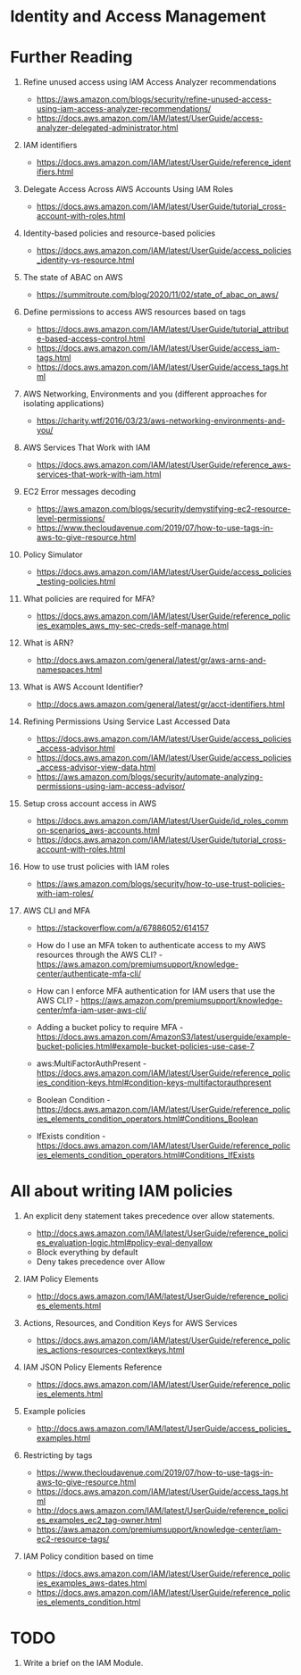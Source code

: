 # Identity and Access Management

# Further Reading

1. Refine unused access using IAM Access Analyzer recommendations
	- https://aws.amazon.com/blogs/security/refine-unused-access-using-iam-access-analyzer-recommendations/
	- https://docs.aws.amazon.com/IAM/latest/UserGuide/access-analyzer-delegated-administrator.html

1. IAM identifiers
	- https://docs.aws.amazon.com/IAM/latest/UserGuide/reference_identifiers.html

1. Delegate Access Across AWS Accounts Using IAM Roles
	- https://docs.aws.amazon.com/IAM/latest/UserGuide/tutorial_cross-account-with-roles.html

1. Identity-based policies and resource-based policies
    - https://docs.aws.amazon.com/IAM/latest/UserGuide/access_policies_identity-vs-resource.html

1. The state of ABAC on AWS
	- https://summitroute.com/blog/2020/11/02/state_of_abac_on_aws/

1. Define permissions to access AWS resources based on tags
	- https://docs.aws.amazon.com/IAM/latest/UserGuide/tutorial_attribute-based-access-control.html
	- https://docs.aws.amazon.com/IAM/latest/UserGuide/access_iam-tags.html
	- https://docs.aws.amazon.com/IAM/latest/UserGuide/access_tags.html

1. AWS Networking, Environments and you (different approaches for isolating applications)
	- https://charity.wtf/2016/03/23/aws-networking-environments-and-you/

1. AWS Services That Work with IAM
	- https://docs.aws.amazon.com/IAM/latest/UserGuide/reference_aws-services-that-work-with-iam.html

1. EC2 Error messages decoding
	- https://aws.amazon.com/blogs/security/demystifying-ec2-resource-level-permissions/
	- https://www.thecloudavenue.com/2019/07/how-to-use-tags-in-aws-to-give-resource.html

1. Policy Simulator
	- https://docs.aws.amazon.com/IAM/latest/UserGuide/access_policies_testing-policies.html

1. What policies are required for MFA?
	- https://docs.aws.amazon.com/IAM/latest/UserGuide/reference_policies_examples_aws_my-sec-creds-self-manage.html

1. What is ARN?
	- http://docs.aws.amazon.com/general/latest/gr/aws-arns-and-namespaces.html

1. What is AWS Account Identifier?
	- http://docs.aws.amazon.com/general/latest/gr/acct-identifiers.html

1. Refining Permissions Using Service Last Accessed Data
	- https://docs.aws.amazon.com/IAM/latest/UserGuide/access_policies_access-advisor.html
	- https://docs.aws.amazon.com/IAM/latest/UserGuide/access_policies_access-advisor-view-data.html
	- https://aws.amazon.com/blogs/security/automate-analyzing-permissions-using-iam-access-advisor/

1. Setup cross account access in AWS
	- https://docs.aws.amazon.com/IAM/latest/UserGuide/id_roles_common-scenarios_aws-accounts.html
	- https://docs.aws.amazon.com/IAM/latest/UserGuide/tutorial_cross-account-with-roles.html

1. How to use trust policies with IAM roles
	- https://aws.amazon.com/blogs/security/how-to-use-trust-policies-with-iam-roles/

1. AWS CLI and MFA

	- https://stackoverflow.com/a/67886052/614157
	- How do I use an MFA token to authenticate access to my AWS resources through the AWS CLI? - https://aws.amazon.com/premiumsupport/knowledge-center/authenticate-mfa-cli/
	- How can I enforce MFA authentication for IAM users that use the AWS CLI? - https://aws.amazon.com/premiumsupport/knowledge-center/mfa-iam-user-aws-cli/
	- Adding a bucket policy to require MFA - https://docs.aws.amazon.com/AmazonS3/latest/userguide/example-bucket-policies.html#example-bucket-policies-use-case-7

	- aws:MultiFactorAuthPresent - https://docs.aws.amazon.com/IAM/latest/UserGuide/reference_policies_condition-keys.html#condition-keys-multifactorauthpresent
	- Boolean Condition - https://docs.aws.amazon.com/IAM/latest/UserGuide/reference_policies_elements_condition_operators.html#Conditions_Boolean
	- IfExists condition - https://docs.aws.amazon.com/IAM/latest/UserGuide/reference_policies_elements_condition_operators.html#Conditions_IfExists

# All about writing IAM policies

1. An explicit deny statement takes precedence over allow statements.
	- http://docs.aws.amazon.com/IAM/latest/UserGuide/reference_policies_evaluation-logic.html#policy-eval-denyallow
	- Block everything by default
	- Deny takes precedence over Allow

1. IAM Policy Elements
	- http://docs.aws.amazon.com/IAM/latest/UserGuide/reference_policies_elements.html

1. Actions, Resources, and Condition Keys for AWS Services
	- https://docs.aws.amazon.com/IAM/latest/UserGuide/reference_policies_actions-resources-contextkeys.html

1. IAM JSON Policy Elements Reference
	- https://docs.aws.amazon.com/IAM/latest/UserGuide/reference_policies_elements.html

1. Example policies
	- http://docs.aws.amazon.com/IAM/latest/UserGuide/access_policies_examples.html

1. Restricting by tags
	- https://www.thecloudavenue.com/2019/07/how-to-use-tags-in-aws-to-give-resource.html
	- https://docs.aws.amazon.com/IAM/latest/UserGuide/access_tags.html
	- http://docs.aws.amazon.com/IAM/latest/UserGuide/reference_policies_examples_ec2_tag-owner.html
	- https://aws.amazon.com/premiumsupport/knowledge-center/iam-ec2-resource-tags/

1. IAM Policy condition based on time
	- https://docs.aws.amazon.com/IAM/latest/UserGuide/reference_policies_examples_aws-dates.html
	- https://docs.aws.amazon.com/IAM/latest/UserGuide/reference_policies_elements_condition.html

# TODO

1. Write a brief on the IAM Module.